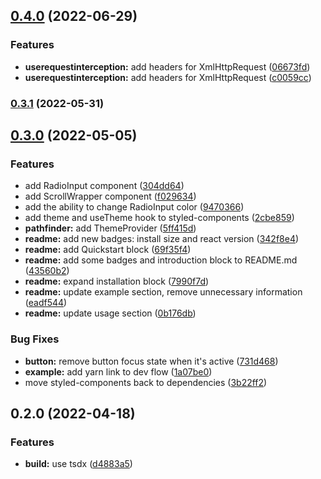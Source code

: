 

## [0.4.0](https://https//github.com/appKODE/pathfinder-web-react/compare/v0.3.1...v0.4.0) (2022-06-29)


### Features

* **userequestinterception:** add headers for XmlHttpRequest ([06673fd](https://https//github.com/appKODE/pathfinder-web-react/commit/06673fdb1fedef6d4ec8cfdf7a9a18345a6c2283))
* **userequestinterception:** add headers for XmlHttpRequest ([c0059cc](https://https//github.com/appKODE/pathfinder-web-react/commit/c0059cc0eba3586dee99ec0a843fb298615cde88))

### [0.3.1](https://https//github.com/appKODE/pathfinder-web-react/compare/v0.3.0...v0.3.1) (2022-05-31)

## [0.3.0](https://https//github.com/appKODE/pathfinder-web-react/compare/v0.2.0...v0.3.0) (2022-05-05)


### Features

* add RadioInput component ([304dd64](https://https//github.com/appKODE/pathfinder-web-react/commit/304dd64dab76574a123e05f4aa851bdc78e9aab6))
* add ScrollWrapper component ([f029634](https://https//github.com/appKODE/pathfinder-web-react/commit/f029634b39c577c1e503976acfb2a8f70742856c))
* add the ability to change RadioInput color ([9470366](https://https//github.com/appKODE/pathfinder-web-react/commit/9470366f49b98dfcfbddd8cbead9ba1457f8b517))
* add theme and useTheme hook to styled-components ([2cbe859](https://https//github.com/appKODE/pathfinder-web-react/commit/2cbe8599f333411fda4183bc3c8d757ccdb0c7ff))
* **pathfinder:** add ThemeProvider ([5ff415d](https://https//github.com/appKODE/pathfinder-web-react/commit/5ff415d201d36f048f727f3a6268a2d190ce3043))
* **readme:** add new badges: install size and react version ([342f8e4](https://https//github.com/appKODE/pathfinder-web-react/commit/342f8e4c76dad98dfea037fa01a937ff3e64d44c))
* **readme:** add Quickstart block ([69f35f4](https://https//github.com/appKODE/pathfinder-web-react/commit/69f35f4a9c59015063d58f2263d0b61cba960e9e))
* **readme:** add some badges and introduction block to README.md ([43560b2](https://https//github.com/appKODE/pathfinder-web-react/commit/43560b23558b6d1374ef0b3d1eb3ce9023be444b))
* **readme:** expand installation block ([7990f7d](https://https//github.com/appKODE/pathfinder-web-react/commit/7990f7d6d09cf625d4b7f2ef0a3a185cd5835f95))
* **readme:** update example section, remove unnecessary information ([eadf544](https://https//github.com/appKODE/pathfinder-web-react/commit/eadf5448b7f5819f2ab32c0f369326472ad2b7ed))
* **readme:** update usage section ([0b176db](https://https//github.com/appKODE/pathfinder-web-react/commit/0b176db6e6d08409829da0d7d55c45dc454b7c5e))


### Bug Fixes

* **button:** remove button focus state when it's active ([731d468](https://https//github.com/appKODE/pathfinder-web-react/commit/731d46862b83f6b5c892ab3c369edb234528b96d))
* **example:** add yarn link to dev flow ([1a07be0](https://https//github.com/appKODE/pathfinder-web-react/commit/1a07be0268aa20483bc5f1440e78a8ad97324160))
* move styled-components back to dependencies ([3b22ff2](https://https//github.com/appKODE/pathfinder-web-react/commit/3b22ff2f15137eb664afaab5ee88c3fef359dfba))

## 0.2.0 (2022-04-18)


### Features

* **build:** use tsdx ([d4883a5](https://https//github.com/appKODE/pathfinder-web-react/commit/d4883a50f45a196a289bf3bbc68d1ffb55282458))